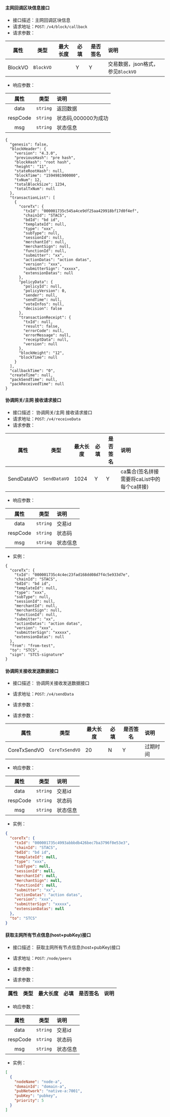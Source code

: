 # 

#### 主网回调区块信息接口

- 接口描述：主网回调区块信息
- 请求地址：`POST`: `/v4/block/callback`
- 请求参数：

|    属性     | 类型                  | 最大长度 | 必填 | 是否签名 | 说明                          |
| :---------: | -------------------- | --------| ---- | -------- | :-------------------------------- |
| BlockVO      | `BlockVO`             |        | Y    | Y        | 交易数据，json格式，参见`BlockVO`|

- 响应参数：

|    属性      | 类型       |  说明        |
| :---------: | -------    | :---------- |
| data        |   `string` |     返回数据   |
| respCode    |   `string` |    状态码,000000为成功    |
| msg         |   `string` |    状态信息   |

``` 
{
  "genesis": false,
  "blockHeader": {
    "version": "4.3.0",
    "previousHash": "pre hash",
    "blockHash": "root hash",
    "height": "11",
    "stateRootHash": null,
    "blockTime": "1594981900000",
    "txNum": 12,
    "totalBlockSize": 1234,
    "totalTxNum": null
  },
  "transactionList": [
    {
      "coreTx": {
        "txId": "000001735c545a4ce9df25aa429918bf17d0f4ef",
        "chainId": "STACS",
        "bdId": "bd id",
        "templateId": null,
        "type": "xxx",
        "subType": null,
        "sessionId": null,
        "merchantId": null,
        "merchantSign": null,
        "functionId": null,
        "submitter": "xx",
        "actionDatas": "action datas",
        "version": "xxx",
        "submitterSign": "xxxxx",
        "extensionDatas": null
      },
      "policyData": {
        "policyId": null,
        "policyVersion": 0,
        "sender": null,
        "sendTime": null,
        "voteInfos": null,
        "decision": false
      },
      "transactionReceipt": {
        "txId": null,
        "result": false,
        "errorCode": null,
        "errorMessage": null,
        "receiptData": null,
        "version": null
      },
      "blockHeight": "12",
      "blockTime": null
    }
  ],
  "callbackTime": "0",
  "createTime": null,
  "packSendTime": null,
  "packReceivedTime": null
}

```


#### 协调网关/主网 接收请求接口

- 接口描述： 协调网关/主网 接收请求接口
- 请求地址：`POST`: `/v4/receiveData`
- 请求参数： 

|    属性     | 类型     | 最大长度 | 必填 | 是否签名 | 说明                          |
| :---------:   | -------- | -------- | ----  | -------- | :---------------------------- |
| SendDataVO        | `SendDataVO` |1024        | Y       | Y        | ca集合(签名拼接需要将caList中的每个ca拼接)                 |

- 响应参数：

|    属性      | 类型       |  说明        |
 | :---------: | -------    | :---------- |
 | data        |   `string` |   交易id     |
 | respCode    |   `string` |    状态码    |
 | msg         |   `string` |    状态信息   |

- 实例：

```$xslt
{
  "coreTx": {
    "txId": "000001735c4c4ec23fad168dd08d7f4c5e933d7e",
    "chainId": "STACS",
    "bdId": "bd id",
    "templateId": null,
    "type": "xxx",
    "subType": null,
    "sessionId": null,
    "merchantId": null,
    "merchantSign": null,
    "functionId": null,
    "submitter": "xx",
    "actionDatas": "action datas",
    "version": "xxx",
    "submitterSign": "xxxxx",
    "extensionDatas": null
  },
  "from": "from-test",
  "to": "STCS",
  "sign": "STCS-signature"
}
```

#### 协调网关接收发送数据接口

- 接口描述： 协调网关接收发送数据接口
- 请求地址：`POST`: `/v4/sendData`
- 请求参数： 

- 请求参数：

|    属性     | 类型     | 最大长度 | 必填 | 是否签名 | 说明                          |
| :---------: | -------- | -------- | ---- | -------- | :---------------------------- |
| CoreTxSendVO | `CoreTxSendVO`   | 20     | N    | Y        | 过期时间                      |


- 响应参数：

|    属性      | 类型       |  说明        |
| :---------: | -------    | :---------- |
| data        |   `string` |   交易id     |
| respCode    |   `string` |    状态码    |
| msg         |   `string` |    状态信息   |

- 实例：

```json tab="请求实例"
{
  "coreTx": {
    "txId": "000001735c4993abbbdb426bec7ba3796f0e53e3",
    "chainId": "STACS",
    "bdId": "bd id",
    "templateId": null,
    "type": "xxx",
    "subType": null,
    "sessionId": null,
    "merchantId": null,
    "merchantSign": null,
    "functionId": null,
    "submitter": "xx",
    "actionDatas": "action datas",
    "version": "xxx",
    "submitterSign": "xxxxx",
    "extensionDatas": null
  },
  "to": "STCS"
}
```


#### 获取主网所有节点信息(host+pubKey)接口

- 接口描述： 获取主网所有节点信息(host+pubKey)接口
- 请求地址：`POST`: `/node/peers`
- 请求参数： 

- 请求参数：

|    属性     | 类型     | 最大长度 | 必填 | 是否签名 | 说明                          |
| :---------: | -------- | -------- | ---- | -------- | :---------------------------- |


- 响应参数：

|    属性      | 类型       |  说明        |
| :---------: | -------    | :---------- |
| data        |   `string` |   交易id     |
| respCode    |   `string` |    状态码    |
| msg         |   `string` |    状态信息   |

- 实例：

```json tab="请求实例"
[
  {
    "nodeName": "node-a",
    "domainId": "domain-a",
    "pubNetwork": "native-a:7001",
    "pubKey": "pubkey",
    "priority": 5
  }
]
```